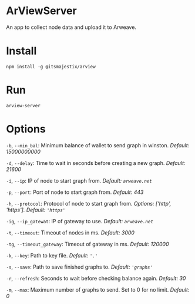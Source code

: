 # ArViewServer
An app to collect node data and upload it to Arweave.

# Install

`npm install -g @itsmajestix/arview`

# Run
`arview-server`

# Options
`-b`, `--min_bal`: Minimum balance of wallet to send graph in winston. 
*Default: 15000000000*

`-d`, `--delay`: Time to wait in seconds before creating a new graph.
*Default: 21600*

`-i`, `--ip`: IP of node to start graph from.
*Default: `arweave.net`*

`-p`, `--port`: Port of node to start graph from.
*Default: 443*

`-h`, `--protocol`: Protocol of node to start graph from.
*Options: ['http', 'https'].
Default: `'https'`*

`-ig`, `--ip_gatewat`: IP of gateway to use.
*Default: `arweave.net`*

`-t`, `--timeout`: Timeout of nodes in ms.
*Default: 3000*

`-tg`, `--timeout_gateway`: Timeout of gateway in ms.
*Default: 120000*

`-k`, `--key`: Path to key file.
*Default: `'.'`*

`-s`, `--save`: Path to save finished graphs to.
*Default: `'graphs'`*

`-r`, `--refresh`: Seconds to wait before checking balance again.
*Default: 30*

`-m`, `--max`: Maximum number of graphs to send. Set to 0 for no limit.
*Default: 0*
